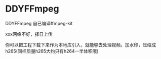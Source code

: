 # DDYFFmpeg
DDYFFmpeg 自已编译ffmpeg-kit

xxx网络不好，择日上传

你可以把工程下载下来作为本地库引入，就能够去处理视频。加水印，压缩成h265(同样质量h265大约只有h264一半体积哦)